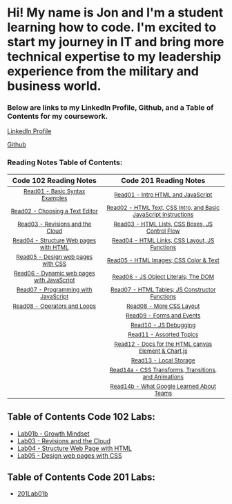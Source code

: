 # Hi! My name is Jon and I'm a student learning how to code.  I'm excited to start my journey in IT and bring more technical expertise to my leadership experience from the military and business world. 

### Below are links to my LinkedIn Profile, Github, and a Table of Contents for my coursework. 

[LinkedIn Profile](https://www.linkedin.com/in/jon-gitter-a0123485/)

[Github](https://github.com/jon-gitter) 



### Reading Notes Table of Contents:

| **Code 102 Reading Notes** | **Code 201 Reading Notes** |
|:---:|:---:|
| [<font size ="2">Read01 - Basic Syntax Examples</font>](https://github.com/jon-gitter/reading-notes/blob/main/Read01.md) | [<font size ="2">Read01 - Intro HTML and JavaScript</font>](https://github.com/jon-gitter/reading-notes/blob/main/class-01.md) |           
|[<font size ="2">Read02 - Choosing a Text Editor</font>](https://github.com/jon-gitter/reading-notes/blob/main/Read02.md)|[<font size ="2">Read02 - HTML Text, CSS Intro, and Basic JavaScript Instructions</font>](https://github.com/jon-gitter/reading-notes/blob/main/class-02.md)|           
|[<font size ="2">Read03 - Revisions and the Cloud</font>](https://github.com/jon-gitter/reading-notes/blob/main/Read03.md)|[<font size ="2">Read03 - HTML Lists, CSS Boxes, JS Control Flow</font>](https://github.com/jon-gitter/reading-notes/blob/main/class-03.md)|
|[<font size ="2">Read04 - Structure Web pages with HTML</font>](https://github.com/jon-gitter/reading-notes/blob/main/Read04.md)|[<font size ="2">Read04 - HTML Links, CSS Layout, JS Functions</font>](https://github.com/jon-gitter/reading-notes/blob/main/class-04.md)|
|[<font size ="2">Read05 - Design web pages with CSS</font>](https://github.com/jon-gitter/reading-notes/blob/main/Read05.md)|[<font size ="2">Read05 - HTML Images; CSS Color & Text</font>](https://github.com/jon-gitter/reading-notes/blob/main/class-05.md)|
|[<font size ="2">Read06 - Dynamic web pages with JavaScript</font>](https://github.com/jon-gitter/reading-notes/blob/main/Read06.md)|[<font size ="2">Read06 - JS Object Literals; The DOM</font>](https://github.com/jon-gitter/reading-notes/blob/main/class-06.md)|
|[<font size ="2">Read07 - Programming with JavaScript</font>](https://github.com/jon-gitter/reading-notes/blob/main/Read07.md)|[<font size ="2">Read07 - HTML Tables; JS Constructor Functions</font>](https://github.com/jon-gitter/reading-notes/blob/main/class-07.md)|
|[<font size ="2">Read08 - Operators and Loops</font>](https://github.com/jon-gitter/reading-notes/blob/main/Read08.md)|[<font size ="2">Read08 - More CSS Layout</font>](https://github.com/jon-gitter/reading-notes/blob/main/class-08.md)|
|                                                                                                   |[<font size ="2">Read09 - Forms and Events</font>](https://github.com/jon-gitter/reading-notes/blob/main/class-09.md)|
|                                                                                                  |[<font size ="2">Read10 - JS Debugging</font>](https://github.com/jon-gitter/reading-notes/blob/main/class-10.md)|
|                                                                                                   |[<font size ="2">Read11 - Assorted Topics</font>](https://github.com/jon-gitter/reading-notes/blob/main/class-11.md)|
|                                                                                                   |[<font size ="2">Read12 - Docs for the HTML canvas Element & Chart.js</font>](https://github.com/jon-gitter/reading-notes/blob/main/class-12.md)|
|                                                                                                   |[<font size ="2">Read13 - Local Storage</font>](https://github.com/jon-gitter/reading-notes/blob/main/class-13.md)|
|                                                                                                   |[<font size ="2">Read14a - CSS Transforms, Transitions, and Animations</font>](https://github.com/jon-gitter/reading-notes/blob/main/class-14a.md)|
|                                                                                                   |[<font size ="2">Read14b - What Google Learned About Teams</font>](https://github.com/jon-gitter/reading-notes/blob/main/class-14b.md)|



## Table of Contents Code 102 Labs:
+ [Lab01b - Growth Mindset](https://jon-gitter.github.io/reading-notes/Lab01b.md)
+ [Lab03 - Revisions and the Cloud](https://jon-gitter.github.io/reading-notes/Lab03.md)
+ [Lab04 - Structure Web Page with HTML](https://jon-gitter.github.io/reading-notes/homepage.html)
+ [Lab05 - Design web pages with CSS](https://jon-gitter.github.io/reading-notes/jonhobby2.html)


## Table of Contents Code 201 Labs:
+ [201Lab01b](https://jon-gitter.github.io/reading-notes/201Lab01b.md)






